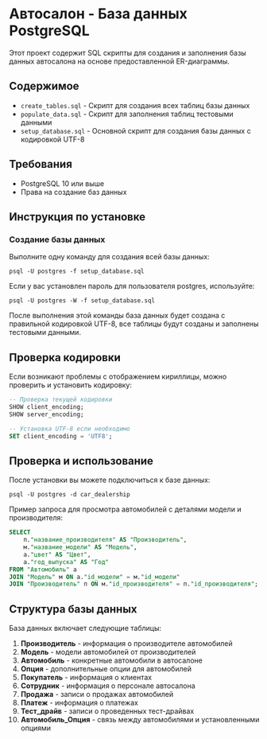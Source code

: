 # Автосалон - База данных PostgreSQL

Этот проект содержит SQL скрипты для создания и заполнения базы данных автосалона на основе предоставленной ER-диаграммы.

## Содержимое

- `create_tables.sql` - Скрипт для создания всех таблиц базы данных
- `populate_data.sql` - Скрипт для заполнения таблиц тестовыми данными
- `setup_database.sql` - Основной скрипт для создания базы данных с кодировкой UTF-8

## Требования

- PostgreSQL 10 или выше
- Права на создание баз данных

## Инструкция по установке

### Создание базы данных

Выполните одну команду для создания всей базы данных:

```
psql -U postgres -f setup_database.sql
```

Если у вас установлен пароль для пользователя postgres, используйте:

```
psql -U postgres -W -f setup_database.sql
```

После выполнения этой команды база данных будет создана с правильной кодировкой UTF-8, все таблицы будут созданы и заполнены тестовыми данными.

## Проверка кодировки

Если возникают проблемы с отображением кириллицы, можно проверить и установить кодировку:

```sql
-- Проверка текущей кодировки
SHOW client_encoding;
SHOW server_encoding;

-- Установка UTF-8 если необходимо
SET client_encoding = 'UTF8';
```

## Проверка и использование

После установки вы можете подключиться к базе данных:

```
psql -U postgres -d car_dealership
```

Пример запроса для просмотра автомобилей с деталями модели и производителя:

```sql
SELECT 
    п."название_производителя" AS "Производитель", 
    м."название_модели" AS "Модель",
    а."цвет" AS "Цвет", 
    а."год_выпуска" AS "Год" 
FROM "Автомобиль" а
JOIN "Модель" м ON а."id_модели" = м."id_модели"
JOIN "Производитель" п ON м."id_производителя" = п."id_производителя";
```

## Структура базы данных

База данных включает следующие таблицы:

1. **Производитель** - информация о производителе автомобилей
2. **Модель** - модели автомобилей от производителей
3. **Автомобиль** - конкретные автомобили в автосалоне
4. **Опция** - дополнительные опции для автомобилей
5. **Покупатель** - информация о клиентах
6. **Сотрудник** - информация о персонале автосалона
7. **Продажа** - записи о продажах автомобилей
8. **Платеж** - информация о платежах
9. **Тест_драйв** - записи о проведенных тест-драйвах
10. **Автомобиль_Опция** - связь между автомобилями и установленными опциями 